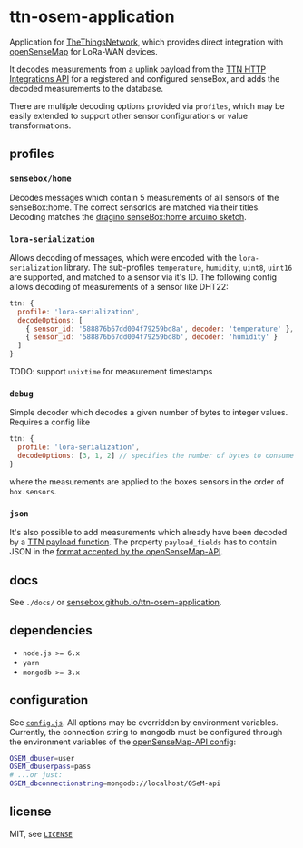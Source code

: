 # ttn-osem-application

Application for [TheThingsNetwork](https://thethingsnetwork.org), which
provides direct integration with [openSenseMap](https://opensensemap.org)
for LoRa-WAN devices.

It decodes measurements from a uplink payload from the [TTN HTTP Integrations API](https://www.thethingsnetwork.org/docs/applications/http/)
for a registered and configured senseBox, and adds the decoded measurements to
the database.

There are multiple decoding options provided via `profiles`, which may be
easily extended to support other sensor configurations or value transformations.

## profiles
### `sensebox/home`
Decodes messages which contain 5 measurements of all sensors of the senseBox:home.
The correct sensorIds are matched via their titles. Decoding matches the [dragino senseBox:home arduino sketch](https://github.com/sensebox/random-sketches/blob/master/lora/dragino/dragino.ino).

### `lora-serialization`
Allows decoding of messages, which were encoded with the `lora-serialization` library.
The sub-profiles `temperature`, `humidity`, `uint8`, `uint16` are supported, and matched to a sensor via it's ID. The following config allows decoding of measurements of a sensor like DHT22:
```js
ttn: {
  profile: 'lora-serialization',
  decodeOptions: [
    { sensor_id: '588876b67dd004f79259bd8a', decoder: 'temperature' },
    { sensor_id: '588876b67dd004f79259bd8b', decoder: 'humidity' }
  ]
}
```

TODO: support `unixtime` for measurement timestamps

### `debug`
Simple decoder which decodes a given number of bytes to integer values. Requires a config like
```js
ttn: {
  profile: 'lora-serialization',
  decodeOptions: [3, 1, 2] // specifies the number of bytes to consume for each measurement
}
```
where the measurements are applied to the boxes sensors in the order of `box.sensors`.

### `json`
It's also possible to add measurements which already have been decoded by a [TTN payload function](https://www.thethingsnetwork.org/docs/devices/uno/quick-start.html#monitor--decode-messages).
The property `payload_fields` has to contain JSON in the [format accepted by the openSenseMap-API](https://docs.opensensemap.org/#api-Measurements-postNewMeasurements).

## docs
See `./docs/` or [sensebox.github.io/ttn-osem-application](https://sensebox.github.io/ttn-osem-application).

## dependencies
- `node.js >= 6.x`
- `yarn`
- `mongodb >= 3.x`

## configuration
See [`config.js`](config.js). All options may be overridden by environment
variables.
Currently, the connection string to mongodb must be configured through the
environment variables of the [openSenseMap-API config](https://github.com/sensebox/openSenseMap-API/blob/master/config/index.js):

```bash
OSEM_dbuser=user
OSEM_dbuserpass=pass
# ...or just:
OSEM_dbconnectionstring=mongodb://localhost/OSeM-api
```

## license
MIT, see [`LICENSE`](LICENSE)
